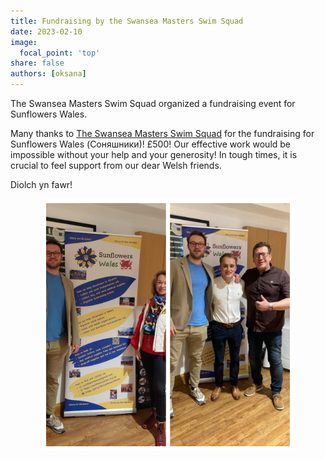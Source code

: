 ```yaml
---
title: Fundraising by the Swansea Masters Swim Squad
date: 2023-02-10
image:
  focal_point: 'top'
share: false
authors: [oksana]
---
```


The Swansea Masters Swim Squad organized a fundraising event for Sunflowers Wales.

<!--more-->

Many thanks to <a href="https://www.facebook.com/theswanseamasterssquad" target="_blank">The Swansea Masters Swim Squad</a> for the fundraising for Sunflowers Wales (Соняшники)! £500! Our effective work would be impossible without your help and your generosity! In tough times, it is crucial to feel support from our dear Welsh friends.

Diolch yn fawr!

<div style="margin-top: 0; text-align:center;"><img src="swim.jpg" alt="Swansea Masters Swim Squad" width="80%" style="display: inline; margin-top: 0;"/></div>

